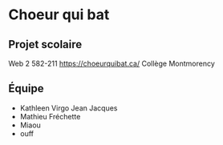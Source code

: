 # Choeur qui bat
## Projet scolaire

Web 2 582-211 https://choeurquibat.ca/
Collège Montmorency

## Équipe

- Kathleen Virgo Jean Jacques
- Mathieu Fréchette
- Miaou
- ouff